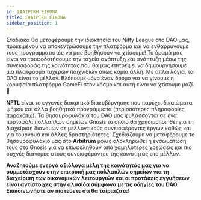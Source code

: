 ```yaml
---
id: ΣΦΑΙΡΙΚΗ ΕΙΚΟΝΑ
title: ΣΦΑΙΡΙΚΗ ΕΙΚΟΝΑ
sidebar_position: 1
---
```


Σταδιακά θα μεταφέρουμε την ιδιοκτησία του Nifty League στο DAO μας, προκειμένου να αποκεντρώσουμε την πλατφόρμα και να ενθαρρύνουμε τους προγραμματιστές να μας βοηθήσουν να χτίσουμε! Το όραμά μας είναι να τροφοδοτήσουμε την ταχεία ανάπτυξη και ανάπτυξη μέσω της συνεισφοράς της κοινότητας που θα μας επιτρέψει να δημιουργήσουμε μια πλατφόρμα τυχερών παιχνιδιών όπως καμία άλλη. Με απλά λόγια, τα DAO είναι το μέλλον. Βλέπουμε μόνο έναν δρόμο για να γίνουμε η κορυφαία πλατφόρμα GameFi στον κόσμο και αυτή είναι να χτίσουμε μαζί. 💜

**NFTL** είναι το εγγενές διακριτικό διακυβέρνησης που παρέχει δικαιώματα ψήφου και άλλα βοηθητικά προγράμματα (περισσότερες πληροφορίες [παρακάτω](https://nifty-league.com/about#nftl)). Τα θησαυροφυλάκια του DAO μας φυλάσσονται σε ένα πορτοφόλι πολλαπλών σημείων Gnosis το οποίο θα χρησιμοποιηθεί για τη διαχείριση διανομών σε μελλοντικούς συνεισφέροντες έργων καθώς και για τουρνουά και άλλες δραστηριότητες. Σχεδιάζουμε να μεταφέρουμε το θησαυροφυλάκιό μας στο **Arbitrum** μόλις ολοκληρωθεί η ενσωμάτωσή τους στο Gnosis για να επωφεληθούν από χαμηλότερες χρεώσεις και πιο συχνές διανομές στους συνεισφέροντες της κοινότητας στο μέλλον.

**Αναζητούμε ενεργά αξιόλογα μέλη της κοινότητάς μας για να συμμετάσχουν στην επιτροπή μας πολλαπλών σημείων για τη διαχείριση των οικονομικών λειτουργιών και οι προτάσεις εγγυήσεων είναι αντίστοιχες στην αλυσίδα σύμφωνα με τις οδηγίες του DAO. Επικοινωνήστε αν πιστεύετε ότι θα ταίριαζατε!**
